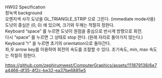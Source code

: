HW02 Specification</br>
청녹색 background</br>
오렌지색 사각 도넛을 GL_TRIANGLE_STRIP 으로 그린다. (immediate mode사용)</br>
도넛의 중심은 (0, 0) 에 있으며, 크기와 두께는 적절히 정한다.</br>
Keyboard “space” 를 누르면 도넛이 원점을 중심으로 반시계 방향으로 회전.</br>
다시 “space” 를 누르면 그 상태로 stop 한다. (원래 자리로 돌아가지 않는다.)</br>
Keyboard “r” 을 누르면 초기의 orientation으로 돌아간다.</br>
좌,우 arrow key를 이용하여 회전의 속도를 조절할 수 있다. 초기속도, min, max 속도는 적절히 정한다.</br>


https://github.com/zephirumwest/ComputerGraphics/assets/111879138/6e7a4466-df35-4f2c-be32-ea37be6885e5

